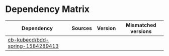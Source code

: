 # Dependency Matrix

Dependency | Sources | Version | Mismatched versions
---------- | ------- | ------- | -------------------
[cb-kubecd/bdd-spring-1584289413](https://github.com/cb-kubecd/bdd-spring-1584289413.git) |  | []() | 
